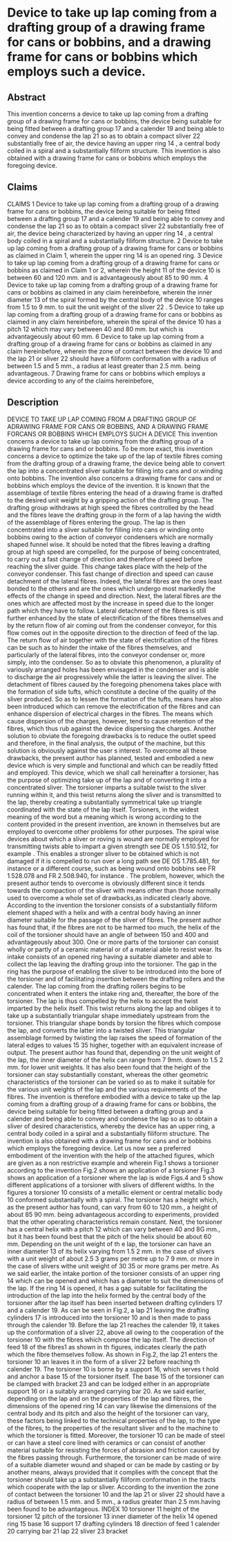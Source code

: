 # Device to take up lap coming from a drafting group of a drawing frame for cans or bobbins, and a drawing frame for cans or bobbins which employs such a device.

## Abstract
This invention concerns a device to take up lap coming from a drafting group of a drawing frame for cans or bobbins, the device being suitable for being fitted between a drafting group 17 and a calender 19 and being able to convey and condense the lap 21 so as to obtain a compact sliver 22 substantially free of air, the device having an upper ring 14 , a central body coiled in a spiral and a substantially filiform structure. This invention is also obtained with a drawing frame for cans or bobbins which employs the foregoing device.

## Claims
CLAIMS 1 Device to take up lap coming from a drafting group of a drawing frame for cans or bobbins, the device being suitable for being fitted between a drafting group 17 and a calender 19 and being able to convey and condense the lap 21 so as to obtain a compact sliver 22 substantially free of air, the device being characterized by having an upper ring 14 , a central body coiled in a spiral and a substantially filiform structure. 2 Device to take up lap coming from a drafting group of a drawing frame for cans or bobbins as claimed in Claim 1, wherein the upper ring 14 is an opened ring. 3 Device to take up lap coming from a drafting group of a drawing frame for cans or bobbins as claimed in Claim 1 or 2, wherein the height 11 of the device 10 is between 60 and 120 mm. and is advantageously about 85 to 90 mm. 4 Device to take up lap coming from a drafting group of a drawing frame for cans or bobbins as claimed in any claim hereinbefore, wherein the inner diameter 13 of the spiral formed by the central body of the device 10 ranges from 1.5 to 9 mm. to suit the unit weight of the sliver 22 . 5 Device to take up lap coming from a drafting group of a drawing frame for cans or bobbins as claimed in any claim hereinbefore, wherein the spiral of the device 10 has a pitch 12 which may vary between 40 and 80 mm. but which is advantageously about 60 mm. 6 Device to take up lap coming from a drafting group of a drawing frame for cans or bobbins as claimed in any claim hereinbefore, wherein the zone of contact between the device 10 and the lap 21 or sliver 22 should have a filiform conformation with a radius of between 1.5 and 5 mm., a radius at least greater than 2.5 mm. being advantageous. 7 Drawing frame for cans or bobbins which employs a device according to any of the claims hereinbefore,

## Description
DEVICE TO TAKE UP LAP COMING FROM A DRAFTING GROUP OF ADRAWING FRAME FOR CANS OR BOBBINS, AND A DRAWING FRAME FORCANS OR BOBBINS WHICH EMPLOYS SUCH A DEVICE This invention concerns a device to take up lap coming from the drafting group of a drawing frame for cans and or bobbins. To be more exact, this invention concerns a device to optimize the take up of the lap of textile fibres coming from the drafting group of a drawing frame, the device being able to convert the lap into a concentrated sliver suitable for filling into cans and or.winding onto bobbins. The invention also concerns a drawing frame for cans and or bobbins which employs the device of the invention. It is known that the assemblage of textile fibres entering the head of a drawing frame is drafted to the desired unit weight by a gripping action of the drafting group. The drafting group withdraws at high speed the fibres controlled by the head and the fibres leave the drafting group in the form of a lap having the width of the assemblage of fibres entering the group. The lap is then concentrated into a sliver suitable for filling into cans or winding onto bobbins owing to the action of conveyor condensers which are normally shaped funnel wise. It should be noted that the fibres leaving a drafting group at high speed are compelled, for the purpose of being concentrated, to carry out a fast change of direction and therefore of speed before reaching the sliver guide. This change takes place with the help of the conveyor condenser. This fast change of direction and speed can cause detachment of the lateral fibres. Indeed, the lateral fibres are the ones least bonded to the others and are the ones which undergo most markedly the effects of the change in speed and direction. Next, the lateral fibres are the ones which are affected most by the increase in speed due to the longer path which they have to follow. Lateral detachment of the fibres is still further enhanced by the state of electrification of the fibres themselves and by the return flow of air coming out from the condenser conveyor, for this flow comes out in the opposite direction to the direction of feed of the lap. The return flow of air together with the state of electrification of the fibres can be such as to hinder the intake of the fibres themselves, and particularly of the lateral fibres, into the conveyor condenser or, more simply, into the condenser. So as to obviate this phenomenon, a plurality of variously arranged holes has been envisaged in the condenser and is able to discharge the air progressively while the latter is leaving the sliver. The detachment of fibres caused by the foregoing phenomena takes place with the formation of side tufts, which constitute a decline of the quality of the sliver produced. So as to lessen the formation of the tufts, means have also been introduced which can remove the electrification of the fibres and can enhance dispersion of electrical charges in the fibres. The means which cause dispersion of the charges, however, tend to cause retention of the fibres, which thus rub against the device dispersing the charges. Another solution to obviate the foregoing drawbacks is to reduce the outlet speed and therefore, in the final analysis, the output of the machine, but this solution is obviously against the user s interest. To overcome all these drawbacks, the present author has planned, tested and embodied a new device which is very simple and functional and which can be readily fitted and employed. This device, which we shall call hereinafter a torsioner, has the purpose of optimizing take up of the lap and of converting it into a concentrated sliver. The torsioner imparts a suitable twist to the sliver running within it, and this twist returns along the sliver and is transmitted to the lap, thereby creating a substantially symmetrical take up triangle coordinated with the state of the lap itself. Torsioners, in the widest meaning of the word but a meaning which is wrong according to the content provided in the present invention, are known in themselves but are employed to overcome other problems for other purposes. The spiral wise devices about which a sliver or roving is wound are normally employed for transmitting twists able to impart a given strength see DE OS 1.510.512, for example . This enables a stronger sliver to be obtained which is not damaged if it is compelled to run over a long path see DE OS 1.785.481, for instance or a different course, such as being wound onto bobbins see FR 1.528.078 and FR 2.508.940, for instance . The problem, however, which the present author tends to overcome is obviously different since it tends towards the compaction of the sliver with means other than those normally used to overcome a whole set of drawbacks,as indicated clearly above. According to the invention the torsioner consists of a substantially filiform element shaped with a helix and with a central body having an inner diameter suitable for the passage of the sliver of fibres. The present author has found that, if the fibres are not to be harmed too much, the helix of the coil of the torsioner should have an angle of between 150 and 400 and advantageously about 300. One or more parts of the torsioner can consist wholly or partly of a ceramic material or of a material able to resist wear. Its intake consists of an opened ring having a suitable diameter and able to collect the lap leaving the drafting group into the torsioner. The gap in the ring has the purpose of enabling the sliver to be introduced into the bore of the torsioner and of facilitating insertion between the drafting rollers and the calender. The lap coming from the drafting rollers begins to be concentrated when it enters the intake ring and, thereafter, the bore of the torsioner. The lap is thus compelled by the helix to accept the twist imparted by the helix itself. This twist returns along the lap and obliges it to take up a substantially triangular shape immediately upstream from the torsioner. This triangular shape bonds by torsion the fibres which compose the lap, and converts the latter into a twisted sliver. This triangular assemblage formed by twisting the lap raises the speed of formation of the lateral edges to values 15 35 higher, together with an equivalent increase of output. The present author has found that, depending on the unit weight of the lap, the inner diameter of the helix can range from 7 9mm. down to 1.5 2 mm. for lower unit weights. It has also been found that the height of the torsioner can stay substantially constant, whereas the other geometric characteristics of the torsioner can be varied so as to make it suitable for the various unit weights of the lap and the various requirements of the fibres. The invention is therefore embodied with a device to take up the lap coming from a drafting group of a drawing frame for cans or bobbins, the device being suitable for being fitted between a drafting group and a calender and being able to convey and condense the lap so as to obtain a sliver of desired characteristics, whereby the device has an upper ring, a central body coiled in a spiral and a substantially filiform structure. The invention is also obtained with a drawing frame for cans and or bobbins which employs the foregoing device. Let us now see a preferred embodiment of the invention with the help of the attached figures, which are given as a non restrictive example and wherein Fig.1 shows a torsioner according to the invention Fig.2 shows an application of a torsioner Fig.3 shows an application of a torsioner where the lap is wide Figs.4 and 5 show different applications of a torsioner with slivers of different widths. In the figures a torsioner 10 consists of a metallic element or central metallic body 10 conformed substantially with a spiral. The torsioner has a height which, as the present author has found, can vary from 60 to 120 mm., a height of about 85 90 mm. being advantageous according to experiments, provided that the other operating characteristics remain constant. Next, the torsioner has a central helix with a pitch 12 which can vary between 40 and 8G mm., but it has been found best that the pitch of the helix should be about 60 mm. Depending on the unit weight of th e lap, the torsioner can have an inner diameter 13 of its helix varying from 1.5 2 mm. in the case of slivers with a unit weight of about 2.5 3 grams per metre up to 7 9 mm. or more in the case of slivers withe unit weight of 30 35 or more grams per metre. As we said earlier, the intake portion of the torsioner consists of an upper ring 14 which can be opened and which has a diameter to suit the dimensions of the lap. If the ring 14 is opened, it has a gap suitable for facilitating the introduction of the lap into the helix formed by the central body of the torsioner after the lap itself has been inserted between drafting cylinders 17 and a calender 19. As can be seen in Fig.2, a lap 21 leaving the drafting cylinders 17 is introduced into the torsioner 10 and is then made to pass through the calender 19. Before the lap 21 reaches the calender 19, it takes up the conformation of a sliver 22, above all owing to the cooperation of the torsioner 10 with the fibres which compose the lap itself. The direction of feed 18 of the fibres1 as shown in th figures, indicates clearly the path which the fibre themselves follow. As shown in Fig.2, the lap 21 enters the torsioner 10 an leaves it in the form of a sliver 22 before reaching th calender 19. The torsioner 10 is borne by a support 16, which serves t hold and anchor a base 15 of the torsioner itself. The base 15 of the torsioner can be clamped with bracket 23 and can be lodged either in an appropriate support 16 or i a suitably arranged carrying bar 20. As we said earlier, depending on the lap and on the properties of the lap and fibres, the dimensions of the opened ring 14 can vary likewise the dimensions of the central body and its pitch and also the height of the torsioner can vary, these factors being linked to the technical properties of the lap, to the type of the fibres, to the properties of the resultant sliver and to the machine to which the torsioner is fitted. Moreover, the torsioner 10 can be made of steel or can have a steel core lined with ceramics or can consist of another material suitable for resisting the forces of abrasion and friction caused by the fibres passing through. Furthermore, the torsioner can be made of wire of a suitable diameter wound and shaped or can be made by casting or by another means, always provided that it complies with the concept that the torsioner should take up a substantially filiform conformation in the tracts which cooperate with the lap or sliver. According to the invention the zone of contact between the torsioner 10 and the lap 21 or sliver 22 should have a radius of between 1.5 mm. and 5 mm., a radius greater than 2.5 mm.having been found to be advantageous. INDEX 10 torsioner 11 height of the torsioner 12 pitch of the torsioner 13 inner diameter of the helix 14 opened ring 15 base 16 support 17 drafting cylinders 18 direction of feed 1 calender 20 carrying bar 21 lap 22 sliver 23 bracket